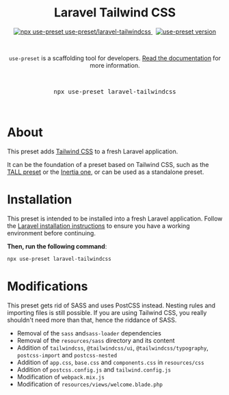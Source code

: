 <p align="center">
  <h1 align="center">Laravel Tailwind CSS</h1>
  <p align="center">
    <a href="https://github.com/use-preset/use-preset/releases">
      <img alt="npx use-preset use-preset/laravel-tailwindcss" src="https://img.shields.io/badge/use--preset-laravel--tailwindcss-blue?style=flat-square">
    </a>
    &nbsp;
    <a href="https://www.npmjs.com/package/use-preset">
      <img alt="use-preset version" src="https://img.shields.io/npm/v/use-preset?color=32c854&style=flat-square&label=use-preset">
    </a>
  </p>
  <br />
  <p align="center">
    <code>use-preset</code> is a scaffolding tool for developers. <a href="https://docs.usepreset.dev/">Read the documentation</a> for more information.
  </p>
  <br />
  <pre align="center">npx use-preset laravel-tailwindcss</pre>
  &nbsp;
<p>

# About

This preset adds [Tailwind CSS](https://tailwindcss.com) to a fresh Laravel application.

It can be the foundation of a preset based on Tailwind CSS, such as the [TALL preset](https://github.com/use-preset/tall) or the [Inertia one](https://github.com/use-preset/inertia), or can be used as a standalone preset.

# Installation

This preset is intended to be installed into a fresh Laravel application. Follow the [Laravel installation instructions](https://laravel.com/docs/7.x/installation) to ensure you have a working environment before continuing.

**Then, run the following command**:

```bash
npx use-preset laravel-tailwindcss
```

# Modifications

This preset gets rid of SASS and uses PostCSS instead. Nesting rules and importing files is still possible. If you are using Tailwind CSS, you really shouldn't need more than that, hence the riddance of SASS.

- Removal of the `sass` and`sass-loader` dependencies
- Removal of the `resources/sass` directory and its content
- Addition of `tailwindcss`, `@tailwindcss/ui`, `@tailwindcss/typography`, `postcss-import` and `postcss-nested`
- Addition of `app.css`, `base.css` and `components.css` in `resources/css`
- Addition of `postcss.config.js` and `tailwind.config.js`
- Modification of `webpack.mix.js`
- Modification of `resources/views/welcome.blade.php`
